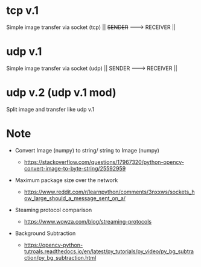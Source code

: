 # tcp v.1
Simple image transfer via socket (tcp) || ~~SENDER~~ ---> RECEIVER ||

# udp v.1
Simple image transfer via socket (udp) || SENDER ---> RECEIVER ||

# udp v.2 (udp v.1 mod)
Split image and transfer like udp v.1

# Note

- Convert Image (numpy) to string/ string to Image (numpy)
  - https://stackoverflow.com/questions/17967320/python-opencv-convert-image-to-byte-string/25592959

- Maximum package size over the network
  - https://www.reddit.com/r/learnpython/comments/3nxxws/sockets_how_large_should_a_message_sent_on_a/

- Steaming protocol comparison
  - https://www.wowza.com/blog/streaming-protocols

- Background Subtraction
  - https://opencv-python-tutroals.readthedocs.io/en/latest/py_tutorials/py_video/py_bg_subtraction/py_bg_subtraction.html  